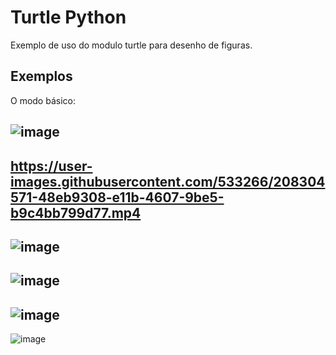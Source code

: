 # Turtle Python

Exemplo de uso do modulo turtle para desenho de figuras.

## Exemplos

O modo básico:

![image](https://user-images.githubusercontent.com/533266/208299881-0293a7d8-8e30-4f0e-821d-d6401df5e446.png)
----
https://user-images.githubusercontent.com/533266/208304571-48eb9308-e11b-4607-9be5-b9c4bb799d77.mp4
----

![image](https://user-images.githubusercontent.com/533266/208299690-afd31e18-059d-42f1-a3ef-03620f121826.jpg)
----
![image](https://user-images.githubusercontent.com/533266/208299797-02a3a247-0506-4e0b-831d-bda8dab2461e.png)
----
![image](https://user-images.githubusercontent.com/533266/208299863-b2c6b6ec-f655-45e3-9825-e0b65ce950a3.png)
----
![image](https://user-images.githubusercontent.com/533266/208304375-bca5f71e-9734-48ea-b002-fef96dabef14.png)
